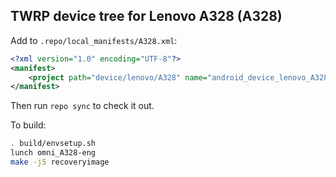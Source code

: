## TWRP device tree for Lenovo A328 (A328)

Add to `.repo/local_manifests/A328.xml`:

```xml
<?xml version="1.0" encoding="UTF-8"?>
<manifest>
	<project path="device/lenovo/A328" name="android_device_lenovo_A328" remote="hejsekvojtech" revision="android-5.1" />
</manifest>
```

Then run `repo sync` to check it out.

To build:

```sh
. build/envsetup.sh
lunch omni_A328-eng
make -j5 recoveryimage
```
